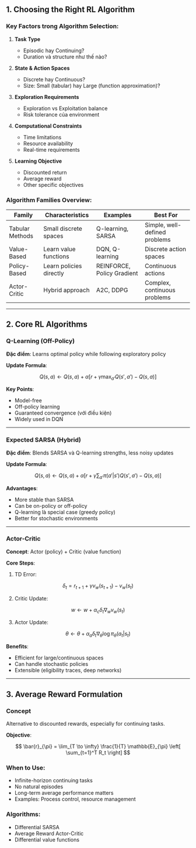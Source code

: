 ## 1. Choosing the Right RL Algorithm

### Key Factors trong Algorithm Selection:

1. **Task Type**
   - Episodic hay Continuing?
   - Duration và structure như thế nào?

2. **State & Action Spaces**
   - Discrete hay Continuous?
   - Size: Small (tabular) hay Large (function approximation)?

3. **Exploration Requirements**
   - Exploration vs Exploitation balance
   - Risk tolerance của environment

4. **Computational Constraints**
   - Time limitations
   - Resource availability
   - Real-time requirements

5. **Learning Objective**
   - Discounted return
   - Average reward
   - Other specific objectives

### Algorithm Families Overview:

| Family           | Characteristics          | Examples                   | Best For                        |
|------------------|---------------------------|-----------------------------|----------------------------------|
| Tabular Methods  | Small discrete spaces     | Q-learning, SARSA          | Simple, well-defined problems   |
| Value-Based      | Learn value functions     | DQN, Q-learning            | Discrete action spaces          |
| Policy-Based     | Learn policies directly   | REINFORCE, Policy Gradient | Continuous actions              |
| Actor-Critic     | Hybrid approach           | A2C, DDPG                  | Complex, continuous problems    |

---

## 2. Core RL Algorithms

### Q-Learning (Off-Policy)

**Đặc điểm**: Learns optimal policy while following exploratory policy

**Update Formula**:

$$
Q(s,a) \leftarrow Q(s,a) + \alpha \left[ r + \gamma \max_{a'} Q(s',a') - Q(s,a) \right]
$$

**Key Points**:
- Model-free
- Off-policy learning
- Guaranteed convergence (với điều kiện)
- Widely used in DQN

---

### Expected SARSA (Hybrid)

**Đặc điểm**: Blends SARSA và Q-learning strengths, less noisy updates

**Update Formula**:

$$
Q(s,a) \leftarrow Q(s,a) + \alpha \left[ r + \gamma \sum_{a'} \pi(a'|s') Q(s',a') - Q(s,a) \right]
$$

**Advantages**:
- More stable than SARSA
- Can be on-policy or off-policy
- Q-learning là special case (greedy policy)
- Better for stochastic environments

---

### Actor-Critic

**Concept**: Actor (policy) + Critic (value function)

**Core Steps**:

1. TD Error:

$$
\delta_t = r_{t+1} + \gamma v_w(s_{t+1}) - v_w(s_t)
$$

2. Critic Update:

$$
w \leftarrow w + \alpha_c \delta_t \nabla_w v_w(s_t)
$$

3. Actor Update:

$$
\theta \leftarrow \theta + \alpha_a \delta_t \nabla_{\theta} \log \pi_{\theta}(a_t|s_t)
$$

**Benefits**:
- Efficient for large/continuous spaces
- Can handle stochastic policies
- Extensible (eligibility traces, deep networks)

---

## 3. Average Reward Formulation

### Concept

Alternative to discounted rewards, especially for continuing tasks.

**Objective**:

$$
\bar{r}_{\pi} = \lim_{T \to \infty} \frac{1}{T} \mathbb{E}_{\pi} \left[ \sum_{t=1}^T R_t \right]
$$

### When to Use:
- Infinite-horizon continuing tasks
- No natural episodes
- Long-term average performance matters
- Examples: Process control, resource management

### Algorithms:
- Differential SARSA
- Average Reward Actor-Critic
- Differential value functions
